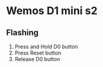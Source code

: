 # Wemos D1 mini s2

## Flashing

1. Press and Hold D0 button
2. Press Reset button
3. Release D0 button